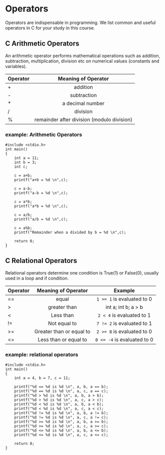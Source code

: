 # Operators 

Operators are indispensable in programming. We list common and useful operators in C for your study in this course. 


## C Arithmetic Operators
An arithmetic operator performs mathematical operations such as addition, subtraction, multiplication, 
division etc on numerical values (constants and variables).


| Operator        | Meaning of Operator| 
| ------------- |:-------------:| 
| + | addition  | 
| - |subtraction|  
| * | a decimal number| 
| / | division| 
| % | remainder after division (modulo division)| 

### example: Arithmetic Operators
```
#include <stdio.h>
int main()
{
    int a = 11;
    int b = 3;
    int c;
    
    c = a+b;
    printf("a+b = %d \n",c);
    
    c = a-b;
    printf("a-b = %d \n",c);
    
    c = a*b;
    printf("a*b = %d \n",c);
    
    c = a/b;
    printf("a/b = %d \n",c);
    
    c = a%b;
    printf("Remainder when a divided by b = %d \n",c);
    
    return 0;
}
```

## C Relational Operators

Relational operators determine one condition is True(1) or False(0), usually used in a loop and if condition.

| Operator        | Meaning of Operator| Example| 
| ------------- |:-------------:|:-------------:|  
|==| equal|```1 == 1```  is evaluated to 0 |
| \> |greater than |int a; int b; a > b |
|\<	|Less than|	```2 < 4``` is evaluated to 1|
|!=| Not equal to|```7 != 2``` is evaluated to 1|
|>=|Greater than or equal to|  ```2 >= 8``` is evaluated to 0|
|<=|	Less than or equal to|	```0 <= -4``` is evaluated to 0||

### example: relational operators
```
#include <stdio.h>
int main()
{
    int a = 4, b = 7, c = 11;

    printf("%d == %d is %d \n", a, b, a == b);
    printf("%d == %d is %d \n", a, c, a == c);
    printf("%d > %d is %d \n", a, b, a > b);
    printf("%d > %d is %d \n", a, c, a > c);
    printf("%d < %d is %d \n", a, b, a < b);
    printf("%d < %d is %d \n", a, c, a < c);
    printf("%d != %d is %d \n", a, b, a != b);
    printf("%d != %d is %d \n", a, c, a != c);
    printf("%d >= %d is %d \n", a, b, a >= b);
    printf("%d >= %d is %d \n", a, c, a >= c);
    printf("%d <= %d is %d \n", a, b, a <= b);
    printf("%d <= %d is %d \n", a, c, a <= c);

    return 0;
}
```

